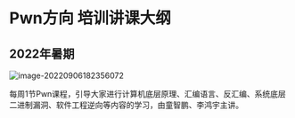 # Pwn方向 培训讲课大纲

## 2022年暑期

![image-20220906182356072](https://s2.loli.net/2022/09/06/Y7zJCbwUMLOpDKx.png)

每周1节Pwn课程，引导大家进行计算机底层原理、汇编语言、反汇编、系统底层二进制漏洞、软件工程逆向等内容的学习，由童智鹏、李鸿宇主讲。